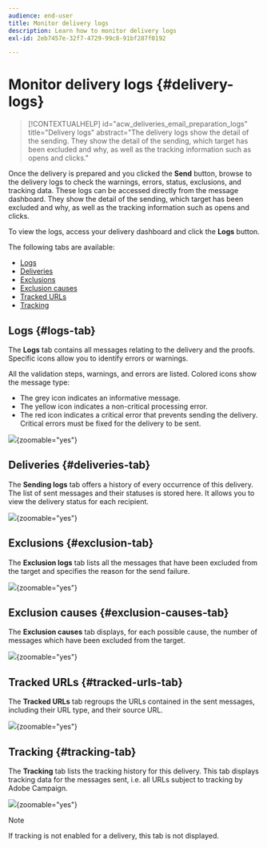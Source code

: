 ```yaml
---
audience: end-user
title: Monitor delivery logs
description: Learn how to monitor delivery logs
exl-id: 2eb7457e-32f7-4729-99c8-91bf287f0192

---
```

# Monitor delivery logs {#delivery-logs}

>[!CONTEXTUALHELP]
>id="acw_deliveries_email_preparation_logs"
>title="Delivery logs"
>abstract="The delivery logs show the detail of the sending. They show the detail of the sending, which target has been excluded and why, as well as the tracking information such as opens and clicks."

Once the delivery is prepared and you clicked the **Send** button, browse to the delivery logs to check the warnings, errors, status, exclusions, and tracking data. These logs can be accessed directly from the message dashboard. They show the detail of the sending, which target has been excluded and why, as well as the tracking information such as opens and clicks.

To view the logs, access your delivery dashboard and click the **Logs** button.

The following tabs are available:

* [Logs](#logs-tab)
* [Deliveries](#deliveries-tab)
* [Exclusions](#exclusion-tab)
* [Exclusion causes](#exclusion-causes)
* [Tracked URLs](#tracked-urls)
* [Tracking](#tracking)

## Logs {#logs-tab}

The **Logs** tab contains all messages relating to the delivery and the proofs. Specific icons allow you to identify errors or warnings. 

All the validation steps, warnings, and errors are listed. Colored icons show the message type:

* The grey icon indicates an informative message.
* The yellow icon indicates a non-critical processing error.
* The red icon indicates a critical error that prevents sending the delivery. Critical errors must be fixed for the delivery to be sent.

![](assets/logs.png){zoomable="yes"}


## Deliveries {#deliveries-tab}

The **Sending logs** tab offers a history of every occurrence of this delivery. The list of sent messages and their statuses is stored here. It allows you to view the delivery status for each recipient.

![](assets/logs2.png){zoomable="yes"}

## Exclusions {#exclusion-tab}

The **Exclusion logs** tab lists all the messages that have been excluded from the target and specifies the reason for the send failure.

![](assets/logs3.png){zoomable="yes"}

## Exclusion causes {#exclusion-causes-tab}

The **Exclusion causes** tab displays, for each possible cause, the number of messages which have been excluded from the target.

![](assets/logs4.png){zoomable="yes"}

## Tracked URLs {#tracked-urls-tab}

The **Tracked URLs** tab regroups the URLs contained in the sent messages, including their URL type, and their source URL.

![](assets/logs5.png){zoomable="yes"}

## Tracking {#tracking-tab}

The **Tracking** tab lists the tracking history for this delivery. This tab displays tracking data for the messages sent, i.e. all URLs subject to tracking by Adobe Campaign.


![](assets/logs6.png){zoomable="yes"}

>[!NOTE]
>
>If tracking is not enabled for a delivery, this tab is not displayed.
